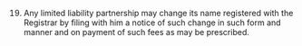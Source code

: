 19. Any limited liability partnership may change its name registered with the Registrar by filing with him a notice of such change in such form and manner and on payment of such fees as may be prescribed.

